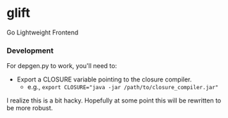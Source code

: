 glift
=====

Go Lightweight Frontend

### Development

For depgen.py to work, you'll need to:
  - Export a CLOSURE variable pointing to the closure compiler.
    - e.g., `export CLOSURE="java -jar /path/to/closure_compiler.jar"`

I realize this is a bit hacky.  Hopefully at some point this will be rewritten
to be more robust.
